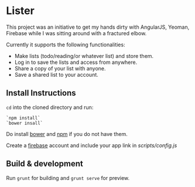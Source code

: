 # Lister

This project was an initiative to get my hands dirty with AngularJS, Yeoman, Firebase while I was sitting around with a fractured elbow.

Currently it supports the following functionalities:

* Make lists (todo/reading/or whatever list) and store them. 
* Log in to save the lists and access from anywhere.
* Share a copy of your list with anyone.
* Save a shared list to your account.


## Install Instructions

`cd` into the cloned directory and run:

    `npm install`
    `bower insall`

Do install [bower] and [npm] if you do not have them.

Create a [firebase] account and include your app link in *scripts/config.js*

## Build & development

Run `grunt` for building and `grunt serve` for preview.


[npm]: https://www.npmjs.com
[bower]: http://bower.io
[firebase]: https://firebase.com

